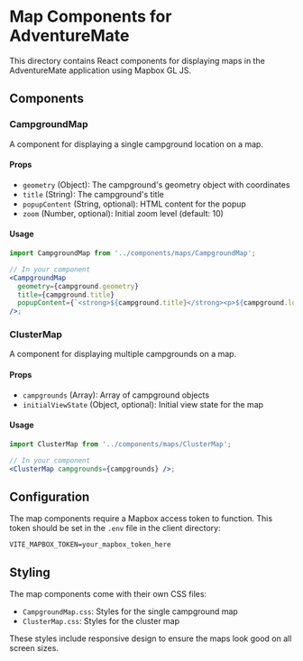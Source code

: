# Map Components for AdventureMate

This directory contains React components for displaying maps in the AdventureMate application using Mapbox GL JS.

## Components

### CampgroundMap

A component for displaying a single campground location on a map.

#### Props

- `geometry` (Object): The campground's geometry object with coordinates
- `title` (String): The campground's title
- `popupContent` (String, optional): HTML content for the popup
- `zoom` (Number, optional): Initial zoom level (default: 10)

#### Usage

```jsx
import CampgroundMap from '../components/maps/CampgroundMap';

// In your component
<CampgroundMap
  geometry={campground.geometry}
  title={campground.title}
  popupContent={`<strong>${campground.title}</strong><p>${campground.location}</p>`}
/>;
```

### ClusterMap

A component for displaying multiple campgrounds on a map.

#### Props

- `campgrounds` (Array): Array of campground objects
- `initialViewState` (Object, optional): Initial view state for the map

#### Usage

```jsx
import ClusterMap from '../components/maps/ClusterMap';

// In your component
<ClusterMap campgrounds={campgrounds} />;
```

## Configuration

The map components require a Mapbox access token to function. This token should be set in the `.env` file in the client directory:

```
VITE_MAPBOX_TOKEN=your_mapbox_token_here
```

## Styling

The map components come with their own CSS files:

- `CampgroundMap.css`: Styles for the single campground map
- `ClusterMap.css`: Styles for the cluster map

These styles include responsive design to ensure the maps look good on all screen sizes.

